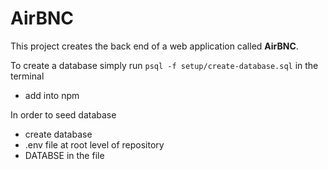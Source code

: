 # AirBNC

This project creates the back end of a web application called **AirBNC**.

To create a database simply run `psql -f setup/create-database.sql` in the terminal

- add into npm

In order to seed database 
- create database  
- .env file at root level of repository 
- DATABSE in the file 